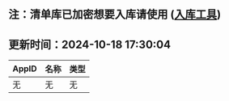## 注：清单库已加密想要入库请使用 ([入库工具](https://github.com/BlankTMing/ManifestAutoUpdate/releases))

## 更新时间：2024-10-18 17:30:04
| AppID | 名称 | 类型  |
| :-------------------- | :----------------------------- | :----------- |
| 无 | 无 | 无 |
